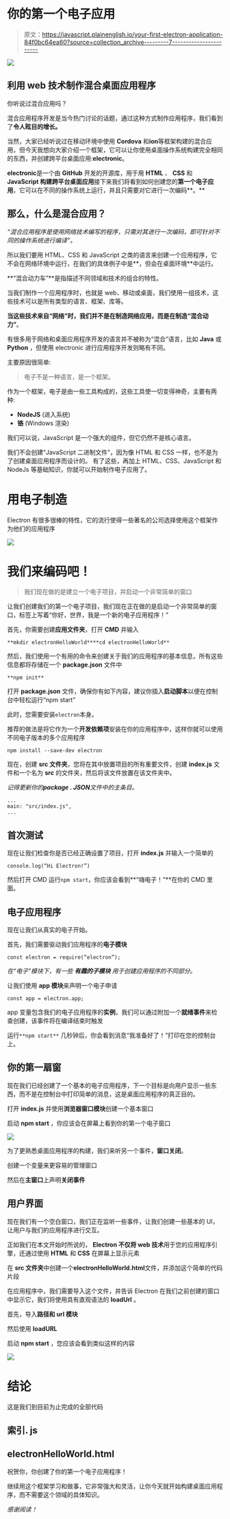 # 你的第一个电子应用

> 原文：<https://javascript.plainenglish.io/your-first-electron-application-84f0bc64ea60?source=collection_archive---------7----------------------->

![](img/0cce4566e25f175a4ee9e925e4c9e06d.png)

## 利用 web 技术制作混合桌面应用程序

你听说过混合应用吗？

混合应用程序开发是当今热门讨论的话题，通过这种方式制作应用程序，我们看到了**令人眩目的增长。**

当然，大家已经听说过在移动环境中使用 **Cordova** 和**ion**等框架构建的混合应用，但今天我想向大家介绍一个框架，它可以让你使用桌面操作系统构建完全相同的东西，并创建跨平台桌面应用:**electronic**。

**electronic**是一个由 **GitHub** 开发的开源库，用于用 **HTML** 、 **CSS** 和 **JavaScript 构建跨平台桌面应用**接下来我们将看到如何创建您的**第一个电子应用**，它可以在不同的操作系统上运行，并且只需要对它进行一次编码**。**

## 那么，什么是混合应用？

*“混合应用程序是使用网络技术编写的程序，只需对其进行一次编码，即可针对不同的操作系统进行编译”。*

所以我们要用 HTML、CSS 和 JavaScript 之类的语言来创建一个应用程序，它不会在网络环境中运行，在我们的具体例子中是**，但会在桌面环境**中运行。

**“混合动力车”**是指描述不同领域和技术的组合的特性。

当我们制作一个应用程序时，也就是 web、移动或桌面，我们使用一组技术，这些技术可以是所有类型的语言、框架、库等。

**当这些技术来自“网络”时，我们并不是在制造网络应用，而是在制造“混合动力”**。

有很多用于网络和桌面应用程序开发的语言并不被称为“混合”语言，比如 **Java** 或 **Python** ，但使用 electronic 进行应用程序开发则略有不同。

主要原因很简单:

> 电子不是一种语言，是一个框架。

作为一个框架，电子是由一些工具构成的，这些工具使一切变得神奇，主要有两种:

*   **NodeJS** (进入系统)
*   **铬** (Windows 渲染)

我们可以说，JavaScript 是一个强大的组件，但它仍然不是核心语言。

我们不会创建“JavaScript 二进制文件”，因为像 HTML 和 CSS 一样，也不是为了创建桌面应用程序而设计的。
有了这些，再加上 HTML、CSS、JavaScript 和 NodeJs 等基础知识，你就可以开始制作电子应用了。

# 用电子制造

Electron 有很多很棒的特性，它的流行使得一些著名的公司选择使用这个框架作为他们的应用程序

![](img/fec80e5e0f5795fa502453928b0453a1.png)

# 我们来编码吧！

> 我们现在做的是建立一个电子项目，并启动一个非常简单的窗口

让我们创建我们的第一个电子项目，我们现在正在做的是启动一个非常简单的窗口，标签上写着“你好，世界，我是一个新的电子应用程序！”

首先，你需要创建**应用文件夹**，打开 **CMD** 并输入

```
**mkdir electronHelloWorld****cd electronHelloWorld**
```

然后，我们使用一个有用的命令来创建关于我们的应用程序的基本信息，所有这些信息都将存储在一个 **package.json** 文件中

```
**npm init** 
```

打开 **package.json** 文件，确保你有如下内容，建议你插入**启动脚本**以便在控制台中轻松运行“npm start”

此时，您需要安装`electron`本身。

推荐的做法是将它作为一个**开发依赖项**安装在你的应用程序中，这样你就可以使用不同电子版本的多个应用程序

```
npm install --save-dev electron
```

现在，创建 **src 文件夹**，您将在其中放置项目的所有重要文件，创建 **index.js** 文件和一个名为 **src** 的文件夹，然后将该文件放置在该文件夹中。

*记得更新你的****package . JSON****文件中的主条目。*

```
...
main: "src/index.js",
...
```

## 首次测试

现在让我们检查你是否已经正确设置了项目，打开 **index.js** 并输入一个简单的

```
console.log(“Hi Electron!”)
```

然后打开 CMD 运行`npm start`，你应该会看到**“嗨电子！”**在你的 CMD 里面。

## 电子应用程序

现在让我们从真实的电子开始。

首先，我们需要驱动我们应用程序的**电子模块**

```
const electron = require(“electron”);
```

*在“电子”模块下，有一些* ***有趣的子模块*** *用于创建应用程序的不同部分。*

让我们使用 **app 模块**来声明一个电子申请

```
const app = electron.app;
```

app 变量包含我们的电子应用程序的**实例**，我们可以通过附加一个**就绪事件**来检查创建，该事件将在编译结束时触发

运行`**npm start**` 几秒钟后，你会看到消息“我准备好了！”打印在您的控制台上。

## 你的第一扇窗

现在我们已经创建了一个基本的电子应用程序，下一个目标是向用户显示一些东西，而不是在控制台中打印简单的消息，这是桌面应用程序的真正目的。

打开 **index.js** 并使用**浏览器窗口模块**创建一个基本窗口

启动 **npm start** ，你应该会在屏幕上看到你的第一个电子窗口

![](img/15ca08e639daf72bc88e3b1c7415c520.png)

为了更熟悉桌面应用程序的构建，我们来听另一个事件，**窗口关闭**。

创建一个变量来更容易的管理窗口

然后在**主窗口**上声明**关闭事件**

## 用户界面

现在我们有一个空白窗口，我们正在监听一些事件，让我们创建一些基本的 UI，让用户与我们的应用程序进行交互。

正如我们在本文开始时所说的， **Electron 不仅将 web 技术**用于您的应用程序引擎，还通过使用 **HTML** 和 **CSS** 在屏幕上显示元素

在 **src 文件夹**中创建一个**electronHelloWorld.html**文件，并添加这个简单的代码片段

在应用程序中，我们需要导入这个文件，并告诉 Electron 在我们之前创建的窗口中显示它，我们将使用具有直观语法的 **loadUrl** 。

首先，导入**路径和 url 模块**

然后使用 **loadURL**

启动 **npm start** ，您应该会看到类似这样的内容

![](img/a3a28e9e71fb1bebe4d59b94eedeb105.png)

# 结论

这是我们到目前为止完成的全部代码

## 索引. js

## electronHelloWorld.html

祝贺你，你创建了你的第一个电子应用程序！

继续用这个框架学习和做事，它非常强大和灵活，让你今天就开始构建桌面应用程序，而不需要这个领域的具体知识。

*感谢阅读！*